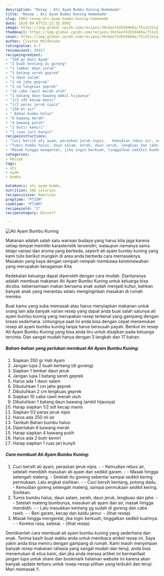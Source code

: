 ```yaml
---
description: "Resep : Ati Ayam Bumbu Kuning Homemade"
title: "Resep : Ati Ayam Bumbu Kuning Homemade"
slug: 2963-resep-ati-ayam-bumbu-kuning-homemade
date: 2020-09-07T22:22:55.899Z
image: https://img-global.cpcdn.com/recipes/39c6ee742b59468a/751x532cq70/ati-ayam-bumbu-kuning-foto-resep-utama.jpg
thumbnail: https://img-global.cpcdn.com/recipes/39c6ee742b59468a/751x532cq70/ati-ayam-bumbu-kuning-foto-resep-utama.jpg
cover: https://img-global.cpcdn.com/recipes/39c6ee742b59468a/751x532cq70/ati-ayam-bumbu-kuning-foto-resep-utama.jpg
author: Clayton Maldonado
ratingvalue: 4.7
reviewcount: 39917
recipeingredient:
- "350 gr Hati Ayam"
- "2 buah kentang di goreng"
- "1 lembar daun jeruk"
- "1 batang sereh geprek"
- "1 daun salam"
- "1 cm jahe geprek"
- "2 cm lengkuas geprek"
- "10 cabe rawit merah utuh"
- "1 batang daun bawang ambil hijaunya"
- "1/2 sdt kecap manis"
- "1/2 peras jeruk nipis"
- "250 ml air"
- " Bahan bumbu halus"
- "6 bawang merah"
- "4 bawang putih"
- "2 butir kemiri"
- "1 ruas jari kunyit"
recipeinstructions:
- "Cuci bersih ati ayam, peraskan jeruk nipis.   Kemudian rebus air, setelah mendidih masukan ati ayam dan sedikit garam.   Masak hingga setengah mateng.  Setelah itu goreng sebentar sampai sedikit kering permukaan. Lalu angkat sisihkan.  Cuci bersih kentang, potong dadu. Kemudian goreng setengah mateng, sampai permukaan sedikit kering. Sisihkan."
- "Tumis bumbu halus, daun salam, sereh, daun jeruk, lengkuas dan jahe.   Setelah mateng bumbunya, masukan ati ayam dan air, masak hingga mendidih.   Lalu masukkan kentang yg sudah di goreng dan cabe rawit.  Beri garam, kecap dan kaldu jamur.           (lihat resep)"
- "Masak hingga mengental, jika ingin berkuah, tinggalkan sedikit kuahnya.   Koreksi rasa, selesai.           (lihat resep)"
categories:
- Recipe
tags:
- ati
- ayam
- bumbu

katakunci: ati ayam bumbu 
nutrition: 266 calories
recipecuisine: American
preptime: "PT33M"
cooktime: "PT38M"
recipeyield: "2"
recipecategory: Dessert

---
```



![Ati Ayam Bumbu Kuning](https://img-global.cpcdn.com/recipes/39c6ee742b59468a/751x532cq70/ati-ayam-bumbu-kuning-foto-resep-utama.jpg)

Makanan adalah salah satu warisan budaya yang harus kita jaga karena setiap tempat memiliki karasteristik tersendiri, walaupun namanya sama tetapi variasi dan aroma yang berbeda, seperti ati ayam bumbu kuning yang kami tulis berikut mungkin di area anda berbeda cara memasaknya. Masakan yang kaya dengan rempah-rempah membawa keistimewahan yang merupakan keragaman Kita

Kedekatan keluarga dapat diperoleh dengan cara mudah. Diantaranya adalah membuat makanan Ati Ayam Bumbu Kuning untuk keluarga bisa dicoba. kebersamaan makan bersama anak sudah menjadi kultur, bahkan banyak anak yang merantau selalu menginginkan masakan di rumah mereka.



Buat kamu yang suka memasak atau harus menyiapkan makanan untuk orang lain ada banyak varian resep yang dapat anda buat salah satunya ati ayam bumbu kuning yang merupakan resep terkenal yang gampang dengan kreasi sederhana. Untungnya saat ini anda bisa dengan cepat menemukan resep ati ayam bumbu kuning tanpa harus bersusah payah.
Berikut ini resep Ati Ayam Bumbu Kuning yang bisa anda tiru untuk disajikan pada keluarga tercinta. Dan sangat mudah hanya dengan 3 langkah dan 17 bahan.


<!--inarticleads1-->

##### Bahan-bahan yang perlukan membuat Ati Ayam Bumbu Kuning:

1. Siapkan 350 gr Hati Ayam
1. Jangan lupa 2 buah kentang (di goreng)
1. Siapkan 1 lembar daun jeruk
1. Jangan lupa 1 batang sereh geprek
1. Harus ada 1 daun salam
1. Dibutuhkan 1 cm jahe geprek
1. Dibutuhkan 2 cm lengkuas geprek
1. Siapkan 10 cabe rawit merah utuh
1. Dibutuhkan 1 batang daun bawang (ambil hijaunya)
1. Harap siapkan 1/2 sdt kecap manis
1. Siapkan 1/2 peras jeruk nipis
1. Harus ada 250 ml air
1. Tambah  Bahan bumbu halus:
1. Diperlukan 6 bawang merah
1. Harap siapkan 4 bawang putih
1. Harus ada 2 butir kemiri
1. Harap siapkan 1 ruas jari kunyit




<!--inarticleads2-->

##### Cara membuat  Ati Ayam Bumbu Kuning:

1. Cuci bersih ati ayam, peraskan jeruk nipis.  -  - Kemudian rebus air, setelah mendidih masukan ati ayam dan sedikit garam.  -  - Masak hingga setengah mateng.  - Setelah itu goreng sebentar sampai sedikit kering permukaan. Lalu angkat sisihkan. -  - Cuci bersih kentang, potong dadu. - Kemudian goreng setengah mateng, sampai permukaan sedikit kering. Sisihkan.
1. Tumis bumbu halus, daun salam, sereh, daun jeruk, lengkuas dan jahe.  -  - Setelah mateng bumbunya, masukan ati ayam dan air, masak hingga mendidih.  -  - Lalu masukkan kentang yg sudah di goreng dan cabe rawit. -  - Beri garam, kecap dan kaldu jamur. -           (lihat resep)
1. Masak hingga mengental, jika ingin berkuah, tinggalkan sedikit kuahnya.  -  - Koreksi rasa, selesai. -           (lihat resep)




Demikianlah cara membuat ati ayam bumbu kuning yang sederhana dan enak. Terima kasih buat waktu anda untuk membaca artikel resep ini. Saya yakin anda bisa meniru dengan gampang di rumah. Kami masih menyimpan banyak resep makanan rahasia yang sangat mudah dan teruji, anda bisa menemukan di situs kami, dan jika anda merasa artikel ini bermanfaat jangan lupa untuk share dan bookmark halaman website ini karena akan banyak update terbaru untuk resep-resep pilihan yang terbukti dan teruji. Mari memasak !!. 
